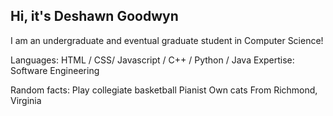## Hi, it's Deshawn Goodwyn

I am an undergraduate and eventual graduate student in Computer Science!

Languages: HTML / CSS/ Javascript / C++ / Python / Java
Expertise: Software Engineering

Random facts:
Play collegiate basketball
Pianist
Own cats
From Richmond, Virginia
